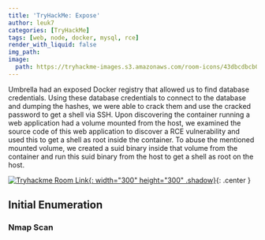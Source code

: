 ```yaml
---
title: 'TryHackMe: Expose'
author: leuk7
categories: [TryHackMe]
tags: [web, node, docker, mysql, rce]
render_with_liquid: false
img_path: 
image: 
  path: https://tryhackme-images.s3.amazonaws.com/room-icons/43dbcdbcb05245407984a3a40922fe15.png
---
```

Umbrella had an exposed Docker registry that allowed us to find database credentials. Using these database credentials to connect to the database and dumping the hashes, we were able to crack them and use the cracked password to get a shell via SSH. Upon discovering the container running a web application had a volume mounted from the host, we examined the source code of this web application to discover a RCE vulnerability and used this to get a shell as root inside the container. To abuse the mentioned mounted volume, we created a suid binary inside that volume from the container and run this suid binary from the host to get a shell as root on the host.

[![Tryhackme Room Link](https://tryhackme-images.s3.amazonaws.com/room-icons/43dbcdbcb05245407984a3a40922fe15.png){: width="300" height="300" .shadow}](https://tryhackme.com/r/room/expose){: .center }

## Initial Enumeration

### Nmap Scan
